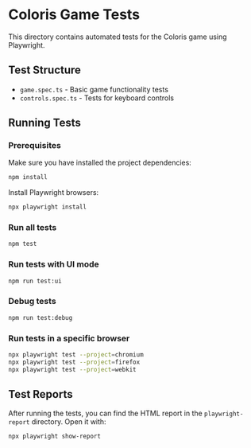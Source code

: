 # Coloris Game Tests

This directory contains automated tests for the Coloris game using Playwright.

## Test Structure

- `game.spec.ts` - Basic game functionality tests
- `controls.spec.ts` - Tests for keyboard controls

## Running Tests

### Prerequisites

Make sure you have installed the project dependencies:

```bash
npm install
```

Install Playwright browsers:

```bash
npx playwright install
```

### Run all tests

```bash
npm test
```

### Run tests with UI mode

```bash
npm run test:ui
```

### Debug tests

```bash
npm run test:debug
```

### Run tests in a specific browser

```bash
npx playwright test --project=chromium
npx playwright test --project=firefox
npx playwright test --project=webkit
```

## Test Reports

After running the tests, you can find the HTML report in the `playwright-report` directory.
Open it with:

```bash
npx playwright show-report
```
